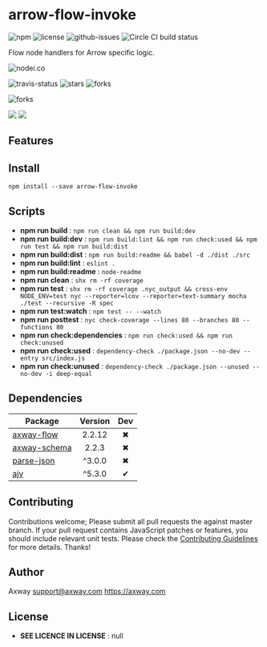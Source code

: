 # arrow-flow-invoke

![npm](https://img.shields.io/npm/v/arrow-flow-invoke.svg) ![license](https://img.shields.io/npm/l/arrow-flow-invoke.svg) ![github-issues](https://img.shields.io/github/issues/amplify/api-builder.svg)  ![Circle CI build status](https://circleci.com/gh/amplify/api-builder.svg?style=svg)

Flow node handlers for Arrow specific logic.

![nodei.co](https://nodei.co/npm/arrow-flow-invoke.png?downloads=true&downloadRank=true&stars=true)

![travis-status](https://img.shields.io/travis/amplify/api-builder.svg)
![stars](https://img.shields.io/github/stars/amplify/api-builder.svg)
![forks](https://img.shields.io/github/forks/amplify/api-builder.svg)

![forks](https://img.shields.io/github/forks/amplify/api-builder.svg)

![](https://david-dm.org/amplify/api-builder/status.svg)
![](https://david-dm.org/amplify/api-builder/dev-status.svg)

## Features


## Install

`npm install --save arrow-flow-invoke`


## Scripts

 - **npm run build** : `npm run clean && npm run build:dev`
 - **npm run build:dev** : `npm run build:lint && npm run check:used && npm run test && npm run build:dist`
 - **npm run build:dist** : `npm run build:readme && babel -d ./dist ./src`
 - **npm run build:lint** : `eslint .`
 - **npm run build:readme** : `node-readme`
 - **npm run clean** : `shx rm -rf coverage`
 - **npm run test** : `shx rm -rf coverage .nyc_output && cross-env NODE_ENV=test nyc --reporter=lcov --reporter=text-summary mocha ./test --recursive -R spec`
 - **npm run test:watch** : `npm test -- --watch`
 - **npm run posttest** : `nyc check-coverage --lines 80 --branches 80 --functions 80`
 - **npm run check:dependencies** : `npm run check:used && npm run check:unused`
 - **npm run check:used** : `dependency-check ./package.json --no-dev --entry src/index.js`
 - **npm run check:unused** : `dependency-check ./package.json --unused --no-dev -i deep-equal`

## Dependencies

Package | Version | Dev
--- |:---:|:---:
[axway-flow](https://www.npmjs.com/package/axway-flow) | 2.2.12 | ✖
[axway-schema](https://www.npmjs.com/package/axway-schema) | 2.2.3 | ✖
[parse-json](https://www.npmjs.com/package/parse-json) | ^3.0.0 | ✖
[ajv](https://www.npmjs.com/package/ajv) | ^5.3.0 | ✔


## Contributing

Contributions welcome; Please submit all pull requests the against master branch. If your pull request contains JavaScript patches or features, you should include relevant unit tests. Please check the [Contributing Guidelines](contributng.md) for more details. Thanks!

## Author

Axway <support@axway.com> https://axway.com

## License

 - **SEE LICENCE IN LICENSE** : null
